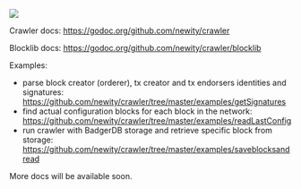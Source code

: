 ![](https://github.com/newity/crawler/workflows/unit-tests/badge.svg)

Crawler docs: https://godoc.org/github.com/newity/crawler

Blocklib docs: https://godoc.org/github.com/newity/crawler/blocklib

Examples: 

- parse block creator (orderer), tx creator and tx endorsers identities and signatures: https://github.com/newity/crawler/tree/master/examples/getSignatures
- find actual configuration blocks for each block in the network: https://github.com/newity/crawler/tree/master/examples/readLastConfig
- run crawler with BadgerDB storage and retrieve specific block from storage: https://github.com/newity/crawler/tree/master/examples/saveblocksandread

More docs will be available soon.